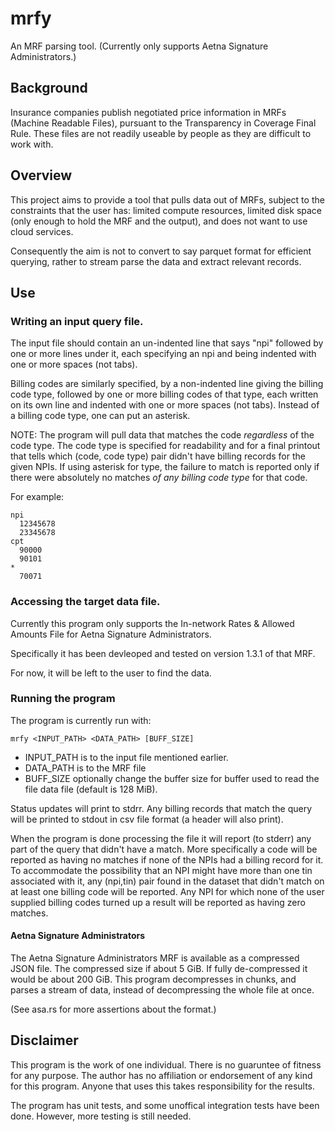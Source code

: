 # mrfy
An MRF parsing tool. (Currently only supports Aetna Signature Administrators.)

## Background 
Insurance companies publish negotiated price information in MRFs (Machine 
Readable Files), pursuant to the Transparency in Coverage Final Rule. These
files are not readily useable by people as they are difficult to work with.


## Overview
This project aims to provide a tool that pulls data out of MRFs, subject to the
constraints that the user has: limited compute resources, limited disk space 
(only enough to hold the MRF and the output), and does not want to use cloud 
services.

Consequently the aim is not to convert to say parquet format for efficient 
querying, rather to stream parse the data and extract relevant records. 


## Use
### Writing an input query file.
The input file should contain an un-indented line that says "npi" followed by
one or more lines under it, each specifying an npi and being indented with one
or more spaces (not tabs).

Billing codes are similarly specified, by a non-indented line giving the billing
code type, followed by one or more billing codes of that type, each written on 
its own line and indented with one or more spaces (not tabs). Instead of a 
billing code type, one can put an asterisk.

NOTE: The program will pull data that matches the code *regardless* of 
      the code type. The code type is specified for readability and for
      a final printout that tells which (code, code type) pair didn't have 
      billing records for the given NPIs. If using asterisk for type, the 
      failure to match is reported only if there were absolutely no matches 
      *of any billing code type* for that code. 


For example:
```
npi
  12345678
  23345678
cpt
  90000
  90101
*
  70071
```


### Accessing the target data file. 
Currently this program only supports the In-network Rates & Allowed Amounts File
for Aetna Signature Administrators.

Specifically it has been devleoped and tested on version 1.3.1 of that MRF.

For now, it will be left to the user to find the data. 

### Running the program
The program is currently run with:
```
mrfy <INPUT_PATH> <DATA_PATH> [BUFF_SIZE]
```

- INPUT\_PATH is to the input file mentioned earlier.
- DATA\_PATH  is to the MRF file
- BUFF\_SIZE  optionally change the buffer size for buffer used to read the file data file (default is 128 MiB).

Status updates will print to stdrr. Any billing records that match the query
will be printed to stdout in csv file format (a header will also print). 

When the program is done processing the file it will report (to stderr) any 
part of the query that didn't have a match. More specifically a code will be
reported as having no matches if none of the NPIs had a billing record for it.
To accommodate the possibility that an NPI might have more than one tin associated with it, any (npi,tin) pair found in the dataset that didn't match on at
least one billing code will be reported. Any NPI for which none of the user
supplied billing codes turned up a result will be reported as having zero 
matches. 

#### Aetna Signature Administrators
The Aetna Signature Administrators MRF is available as a compressed JSON file.
The compressed size if about 5 GiB. If fully de-compressed it would be about 
200 GiB. This program decompresses in chunks, and parses a stream of data, 
instead of decompressing the whole file at once. 

(See asa.rs for more assertions about the format.)


## Disclaimer
This program is the work of one individual. There is no guaruntee of fitness for
any purpose. The author has no affiliation or endorsement of any kind for this
program. Anyone that uses this takes responsibility for the results. 

The program has unit tests, and some unoffical integration tests have been done.
However, more testing is still needed.
